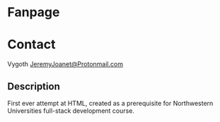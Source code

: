 # Fanpage

# Contact
Vygoth
JeremyJoanet@Protonmail.com

## Description
First ever attempt at HTML, created as a prerequisite for Northwestern Universities full-stack development course.

